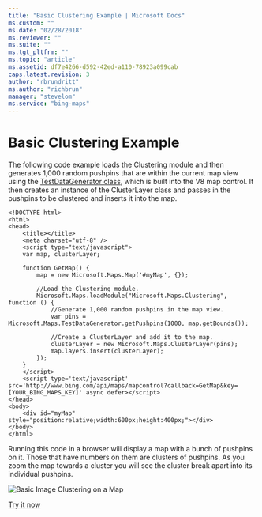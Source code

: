 ```yaml
---
title: "Basic Clustering Example | Microsoft Docs"
ms.custom: ""
ms.date: "02/28/2018"
ms.reviewer: ""
ms.suite: ""
ms.tgt_pltfrm: ""
ms.topic: "article"
ms.assetid: df7e4266-d592-42ed-a110-78923a099cab
caps.latest.revision: 3
author: "rbrundritt"
ms.author: "richbrun"
manager: "stevelom"
ms.service: "bing-maps"
---
```

# Basic Clustering Example
The following code example loads the Clustering module and then generates 1,000 random pushpins that are within the current map view using the [TestDataGenerator class](../../map-control-api/testdatagenerator-class.md), which is built into the V8 map control. It then creates an instance of the ClusterLayer class and passes in the pushpins to be clustered and inserts it into the map. 

```
<!DOCTYPE html>
<html>
<head>
    <title></title>
    <meta charset="utf-8" />
	<script type="text/javascript">
    var map, clusterLayer;

    function GetMap() {
        map = new Microsoft.Maps.Map('#myMap', {});

        //Load the Clustering module.
        Microsoft.Maps.loadModule("Microsoft.Maps.Clustering", function () {
            //Generate 1,000 random pushpins in the map view. 
            var pins = Microsoft.Maps.TestDataGenerator.getPushpins(1000, map.getBounds());

            //Create a ClusterLayer and add it to the map.
            clusterLayer = new Microsoft.Maps.ClusterLayer(pins);
            map.layers.insert(clusterLayer);
        });
    }
    </script>
    <script type='text/javascript' src='http://www.bing.com/api/maps/mapcontrol?callback=GetMap&key=[YOUR_BING_MAPS_KEY]' async defer></script>
</head>
<body>
    <div id="myMap" style="position:relative;width:600px;height:400px;"></div>
</body>
</html>
```

Running this code in a browser will display a map with a bunch of pushpins on it. Those that have numbers on them are clusters of pushpins. As you zoom the map towards a cluster you will see the cluster break apart into its individual pushpins.

![Basic Image Clustering on a Map](../v8-web-control/media/bmv8-basicclusteringexample.png)

[Try it now](http://www.bing.com/api/maps/sdk/mapcontrol/isdk#clusteringMeanAverage+JS)